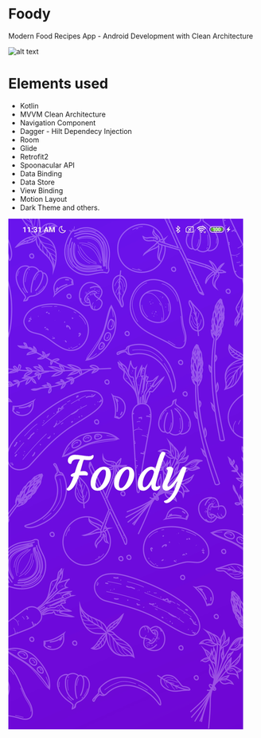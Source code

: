 # Foody

Modern Food Recipes App - Android Development with Clean Architecture

![alt text](https://i.postimg.cc/6pt0GT54/Thumbnail-1.png)

# Elements used
- Kotlin
- MVVM Clean Architecture
- Navigation Component
- Dagger - Hilt Dependecy Injection
- Room
- Glide
- Retrofit2
- Spoonacular API
- Data Binding
- Data Store
- View Binding
- Motion Layout
- Dark Theme
and others.

![alt text](https://github.com/richardeascanio/Foody/blob/master/images/Screenshot_2021-01-18-11-31-37-467_com.richard.foody.jpg)
